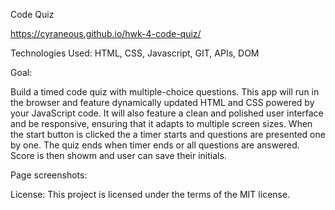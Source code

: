 Code Quiz 

https://cyraneous.github.io/hwk-4-code-quiz/

Technologies Used: HTML, CSS, Javascript, GIT, APIs, DOM

Goal: 

Build a timed code quiz with multiple-choice questions. This app will run in the browser and feature dynamically updated HTML and CSS powered by your JavaScript code. It will also feature a clean and polished user interface and be responsive, ensuring that it adapts to multiple screen sizes. When the start button is clicked the a timer starts and questions are presented one by one. The quiz ends when timer ends or all questions are answered. Score is then showm and user can save their initials. 

Page screenshots:









License: This project is licensed under the terms of the MIT license.

